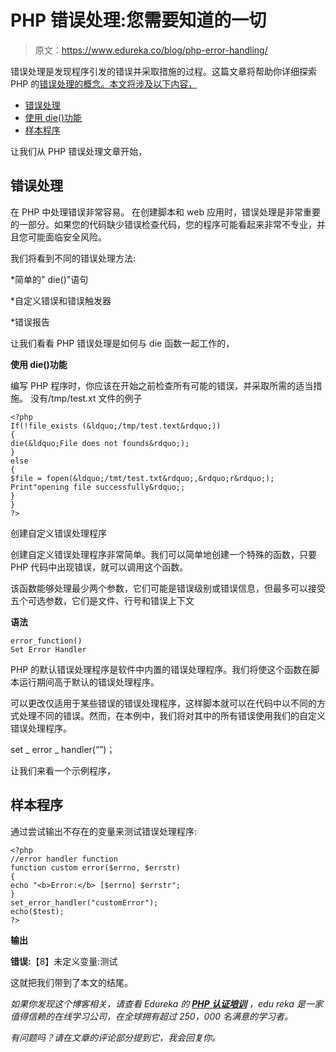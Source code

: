 # PHP 错误处理:您需要知道的一切

> 原文：<https://www.edureka.co/blog/php-error-handling/>

错误处理是发现程序引发的错误并采取措施的过程。这篇文章将帮助你详细探索 PHP 的[错误处理的概念。本文将涉及以下内容，](https://www.edureka.co/blog/php-tutorial-for-beginners/)

*   [错误处理](#ErrorHandling)
*   [使用 die()功能](#Usingdie()function)
*   [样本程序](#SampleProgram)

让我们从 PHP 错误处理文章开始，

## **错误处理**

在 PHP 中处理错误非常容易。 在创建脚本和 web 应用时，错误处理是非常重要的一部分。如果您的代码缺少错误检查代码，您的程序可能看起来非常不专业，并且您可能面临安全风险。

我们将看到不同的错误处理方法:

*简单的" die()"语句

*自定义错误和错误触发器

*错误报告

让我们看看 PHP 错误处理是如何与 die 函数一起工作的，

**使用 die()功能**

编写 PHP 程序时，你应该在开始之前检查所有可能的错误，并采取所需的适当措施。 没有/tmp/test.xt 文件的例子

```
<?php
If(!file_exists (&ldquo;/tmp/test.text&rdquo;))
{
die(&ldquo;File does not founds&rdquo;);
}
else
{
$file = fopen(&ldquo;/tmt/test.txt&rdquo;,&rdquo;r&rdquo;);
Print"opening file successfully&rdquo;;
}
}
?>
```

创建自定义错误处理程序

创建自定义错误处理程序非常简单。我们可以简单地创建一个特殊的函数，只要 PHP 代码中出现错误，就可以调用这个函数。

该函数能够处理最少两个参数，它们可能是错误级别或错误信息，但最多可以接受五个可选参数，它们是文件、行号和错误上下文

**语法**

```
error_function()
Set Error Handler
```

PHP 的默认错误处理程序是软件中内置的错误处理程序。我们将使这个函数在脚本运行期间高于默认的错误处理程序。

可以更改仅适用于某些错误的错误处理程序，这样脚本就可以在代码中以不同的方式处理不同的错误。然而，在本例中，我们将对其中的所有错误使用我们的自定义错误处理程序。

set _ error _ handler(“”)；

让我们来看一个示例程序，

## **样本程序**

通过尝试输出不存在的变量来测试错误处理程序:

```
<?php
//error handler function
function custom error($errno, $errstr)
{
echo "<b>Error:</b> [$errno] $errstr";
}
set_error_handler("customError");
echo($test);
?>
```

**输出**

**错误:**【8】未定义变量:测试

这就把我们带到了本文的结尾。

*如果你发现这个博客相关，请查看 Edureka 的* *[**PHP 认证培训**](https://www.edureka.co/php-mysql-self-paced) ，edu reka 是一家值得信赖的在线学习公司，在全球拥有超过 250，000 名满意的学习者。*

*有问题吗？请在文章的评论部分提到它，我会回复你。*